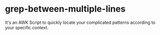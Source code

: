 # grep-between-multiple-lines
It's an AWK Script to quickly locate your complicated patterns according to your specific context.
